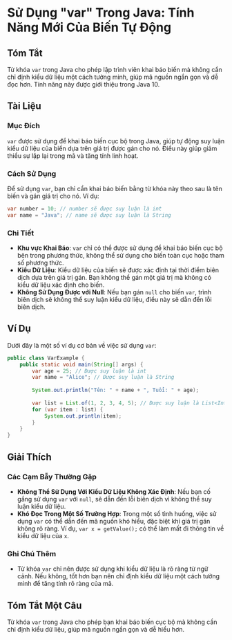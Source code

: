 <!--
Meta Description: # Sử Dụng "var" Trong Java: Tính Năng Mới Của Biến Tự Động ## Tóm Tắt Từ khóa `var` trong Java cho phép lập trình viên khai báo biến mà không cần chỉ ...
Meta Keywords: var, liệu, dụng, biến, không
-->

# Sử Dụng "var" Trong Java: Tính Năng Mới Của Biến Tự Động

## Tóm Tắt
Từ khóa `var` trong Java cho phép lập trình viên khai báo biến mà không cần chỉ định kiểu dữ liệu một cách tường minh, giúp mã nguồn ngắn gọn và dễ đọc hơn. Tính năng này được giới thiệu trong Java 10.

## Tài Liệu
### Mục Đích
`var` được sử dụng để khai báo biến cục bộ trong Java, giúp tự động suy luận kiểu dữ liệu của biến dựa trên giá trị được gán cho nó. Điều này giúp giảm thiểu sự lặp lại trong mã và tăng tính linh hoạt.

### Cách Sử Dụng
Để sử dụng `var`, bạn chỉ cần khai báo biến bằng từ khóa này theo sau là tên biến và gán giá trị cho nó. Ví dụ:

```java
var number = 10; // number sẽ được suy luận là int
var name = "Java"; // name sẽ được suy luận là String
```

### Chi Tiết
- **Khu vực Khai Báo**: `var` chỉ có thể được sử dụng để khai báo biến cục bộ bên trong phương thức, không thể sử dụng cho biến toàn cục hoặc tham số phương thức.
- **Kiểu Dữ Liệu**: Kiểu dữ liệu của biến sẽ được xác định tại thời điểm biên dịch dựa trên giá trị gán. Bạn không thể gán một giá trị mà không có kiểu dữ liệu xác định cho biến.
- **Không Sử Dụng Được với Null**: Nếu bạn gán `null` cho biến `var`, trình biên dịch sẽ không thể suy luận kiểu dữ liệu, điều này sẽ dẫn đến lỗi biên dịch.

## Ví Dụ
Dưới đây là một số ví dụ cơ bản về việc sử dụng `var`:

```java
public class VarExample {
    public static void main(String[] args) {
        var age = 25; // Được suy luận là int
        var name = "Alice"; // Được suy luận là String
        
        System.out.println("Tên: " + name + ", Tuổi: " + age);
        
        var list = List.of(1, 2, 3, 4, 5); // Được suy luận là List<Integer>
        for (var item : list) {
            System.out.println(item);
        }
    }
}
```

## Giải Thích
### Các Cạm Bẫy Thường Gặp
- **Không Thể Sử Dụng Với Kiểu Dữ Liệu Không Xác Định**: Nếu bạn cố gắng sử dụng `var` với `null`, sẽ dẫn đến lỗi biên dịch vì không thể suy luận kiểu dữ liệu.
- **Khó Đọc Trong Một Số Trường Hợp**: Trong một số tình huống, việc sử dụng `var` có thể dẫn đến mã nguồn khó hiểu, đặc biệt khi giá trị gán không rõ ràng. Ví dụ, `var x = getValue();` có thể làm mất đi thông tin về kiểu dữ liệu của `x`.

### Ghi Chú Thêm
- Từ khóa `var` chỉ nên được sử dụng khi kiểu dữ liệu là rõ ràng từ ngữ cảnh. Nếu không, tốt hơn bạn nên chỉ định kiểu dữ liệu một cách tường minh để tăng tính rõ ràng của mã.

## Tóm Tắt Một Câu
Từ khóa `var` trong Java cho phép bạn khai báo biến cục bộ mà không cần chỉ định kiểu dữ liệu, giúp mã nguồn ngắn gọn và dễ hiểu hơn.